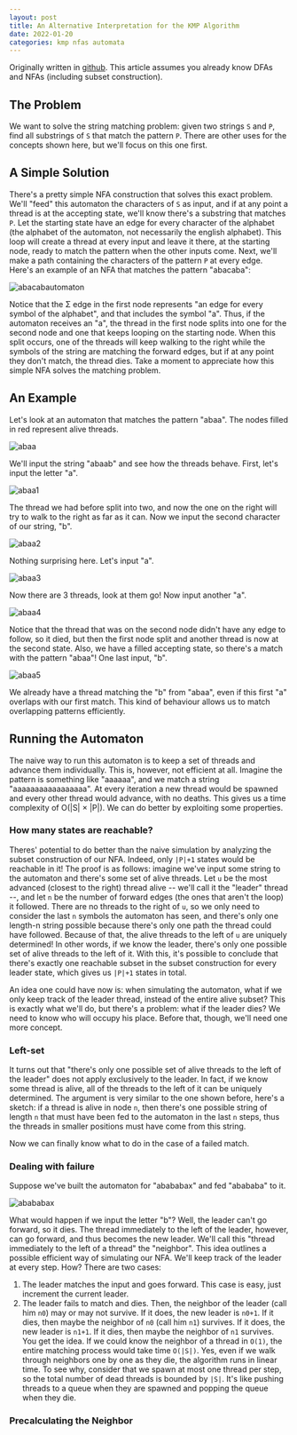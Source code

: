 ```yaml
---
layout: post
title: An Alternative Interpretation for the KMP Algorithm
date: 2022-01-20
categories: kmp nfas automata
---
```


Originally written in [github](https://gist.github.com/LeoRiether/c61b7f709b7826f47bc67f0c5d0d9b6b).
This article assumes you already know DFAs and NFAs (including subset construction).

## The Problem
We want to solve the string matching problem: given two strings `S` and `P`, find all substrings of `S` that match the pattern `P`. There are other uses for the concepts shown here, but we'll focus on this one first.

## A Simple Solution
There's a pretty simple NFA construction that solves this exact problem. We'll "feed" this automaton the characters of `S` as input, and if at any point a thread is at the accepting state, we'll know there's a substring that matches `P`. Let the starting state have an edge for every character of the alphabet (the alphabet of the automaton, not necessarily the english alphabet). This loop will create a thread at every input and leave it there, at the starting node, ready to match the pattern when the other inputs come. Next, we'll make a path containing the characters of the pattern `P` at every edge. Here's an example of an NFA that matches the pattern "abacaba":

![abacabautomaton](https://user-images.githubusercontent.com/8211902/119422245-09014200-bcd7-11eb-8f7f-36165f224a7e.png)

Notice that the Σ edge in the first node represents "an edge for every symbol of the alphabet", and that includes the symbol "a". Thus, if the automaton receives an "a", the thread in the first node splits into one for the second node and one that keeps looping on the starting node. When this split occurs, one of the threads will keep walking to the right while the symbols of the string are matching the forward edges, but if at any point they don't match, the thread dies. Take a moment to appreciate how this simple NFA solves the matching problem.

## An Example
Let's look at an automaton that matches the pattern "abaa". The nodes filled in red represent alive threads. 

![abaa](https://user-images.githubusercontent.com/8211902/119428015-84b4bc00-bce2-11eb-9454-f6bea7dc449b.png)

We'll input the string "abaab" and see how the threads behave. First, let's input the letter "a".

![abaa1](https://user-images.githubusercontent.com/8211902/119428024-88e0d980-bce2-11eb-9f34-2502ca799cde.png)

The thread we had before split into two, and now the one on the right will try to walk to the right as far as it can. Now we input the second character of our string, "b".

![abaa2](https://user-images.githubusercontent.com/8211902/119428026-89797000-bce2-11eb-953b-164b10be68b5.png)

Nothing surprising here. Let's input "a".

![abaa3](https://user-images.githubusercontent.com/8211902/119428028-8a120680-bce2-11eb-9988-9cebf116446b.png)

Now there are 3 threads, look at them go! Now input another "a".

![abaa4](https://user-images.githubusercontent.com/8211902/119428021-88e0d980-bce2-11eb-9b0a-1f64ed2dc44a.png)

Notice that the thread that was on the second node didn't have any edge to follow, so it died, but then the first node split and another thread is now at the second state. Also, we have a filled accepting state, so there's a match with the pattern "abaa"! One last input, "b".

![abaa5](https://user-images.githubusercontent.com/8211902/119428022-88e0d980-bce2-11eb-9e26-fe518d42830e.png)

We already have a thread matching the "b" from "abaa", even if this first "a" overlaps with our first match. This kind of behaviour allows us to match overlapping patterns efficiently.

## Running the Automaton
The naive way to run this automaton is to keep a set of threads and advance them individually. This is, however, not efficient at all. Imagine the pattern is something like "aaaaaa", and we match a string "aaaaaaaaaaaaaaaaa". At every iteration a new thread would be spawned and every other thread would advance, with no deaths. This gives us a time complexity of O(|S| × |P|). We can do better by exploiting some properties.

### How many states are reachable?
Theres' potential to do better than the naive simulation by analyzing the subset construction of our NFA. Indeed, only `|P|+1` states would be reachable in it! The proof is as follows: imagine we've input some string to the automaton and there's some set of alive threads. Let `u` be the most advanced (closest to the right) thread alive -- we'll call it the "leader" thread --, and let `n` be the number of forward edges (the ones that aren't the loop) it followed. There are no threads to the right of `u`, so we only need to consider the last `n` symbols the automaton has seen, and there's only one length-n string possible because there's only one path the thread could have followed. Because of that, the alive threads to the left of `u` are uniquely determined! In other words, if we know the leader, there's only one possible set of alive threads to the left of it. With this, it's possible to conclude that there's exactly one reachable subset in the subset construction for every leader state, which gives us `|P|+1` states in total.

An idea one could have now is: when simulating the automaton, what if we only keep track of the leader thread, instead of the entire alive subset? This is exactly what we'll do, but there's a problem: what if the leader dies? We need to know who will occupy his place. Before that, though, we'll need one more concept.

### Left-set
It turns out that "there's only one possible set of alive threads to the left of the leader" does not apply exclusively to the leader. In fact, if we know some thread is alive, all of the threads to the left of it can be uniquely determined. The argument is very similar to the one shown before, here's a sketch: if a thread is alive in node `n`, then there's one possible string of length `n` that must have been fed to the automaton in the last `n` steps, thus the threads in smaller positions must have come from this string.

Now we can finally know what to do in the case of a failed match.

### Dealing with failure
Suppose we've built the automaton for "abababax" and fed "abababa" to it. 

![abababax](https://user-images.githubusercontent.com/8211902/119515453-3e944280-bd4c-11eb-9d72-7719b2d940cd.png)

What would happen if we input the letter "b"? Well, the leader can't go forward, so it dies. The thread immediately to the left of the leader, however, can go forward, and thus becomes the new leader. We'll call this "thread immediately to the left of a thread" the "neighbor". This idea outlines a possible efficient way of simulating our NFA. We'll keep track of the leader at every step. How? There are two cases:
1. The leader matches the input and goes forward. This case is easy, just increment the current leader.
2. The leader fails to match and dies. Then, the neighbor of the leader (call him `n0`) may or may not survive. If it does, the new leader is `n0+1`. If it dies, then maybe the neighbor of `n0` (call him `n1`) survives. If it does, the new leader is `n1+1`. If it dies, then maybe the neighbor of `n1` survives. You get the idea. If we could know the neighbor of a thread in `O(1)`, the entire matching process would take time `O(|S|)`. Yes, even if we walk through neighbors one by one as they die, the algorithm runs in linear time. To see why, consider that we spawn at most one thread per step, so the total number of dead threads is bounded by `|S|`. It's like pushing threads to a queue when they are spawned and popping the queue when they die.

### Precalculating the Neighbor 
